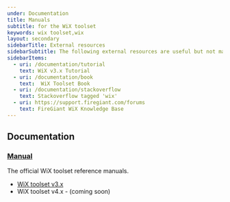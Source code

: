 ```yaml
---
under: Documentation
title: Manuals
subtitle: for the WiX toolset
keywords: wix toolset,wix
layout: secondary
sidebarTitle: External resources
sidebarSubtitle: The following external resources are useful but not managed by the WiX community:
sidebarItems:
  - uri: /documentation/tutorial
    text: WiX v3.x Tutorial
  - uri: /documentation/book
    text:  WiX Toolset Book
  - uri: /documentation/stackoverflow
    text: Stackoverflow tagged 'wix'
  - uri: https://support.firegiant.com/forums
    text: FireGiant WiX Knowledge Base
---
```


## Documentation

### [Manual][v3]

The official WiX toolset reference manuals.

* [WiX toolset v3.x][v3]
* WiX toolset v4.x - (coming soon)

[v3]: /documentation/manual/v3/
